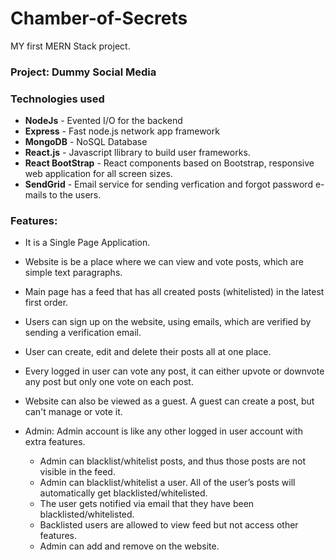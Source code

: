 # Chamber-of-Secrets
MY first MERN Stack project.

### Project: Dummy Social Media

### Technologies used

- **NodeJs** -      Evented I/O for the backend
- **Express** -     Fast node.js network app framework
- **MongoDB** -     NoSQL Database
- **React.js** -    Javascript llibrary to build user frameworks.
- **React BootStrap** -  React components based on Bootstrap, responsive web application for all screen sizes.
- **SendGrid** - Email service for sending verfication and forgot password e-mails to the users.


### Features:

- It is a Single Page Application.
- Website is be a place where we can view and vote posts, which are simple text paragraphs.
- Main page has a feed that has all created posts (whitelisted) in the latest first order.

- Users can sign up on the website, using emails, which are verified by sending a verification email.
- User can create, edit and delete their posts all at one place.
- Every logged in user can vote any post, it can either upvote or downvote any post but only one vote on each post.

- Website can also be viewed as a guest. A guest can create a post, but can't manage  or vote it.

- Admin: Admin account is like any other logged in user account with extra features.
  - Admin can blacklist/whitelist posts, and thus those posts are not visible in the feed.
  - Admin can blacklist/whitelist a user. All of the user’s posts will automatically get blacklisted/whitelisted.
  - The user gets notified via email that they have been blacklisted/whitelisted.
  - Backlisted users are allowed to view feed but not access other features.
  - Admin can add and remove on the website.
